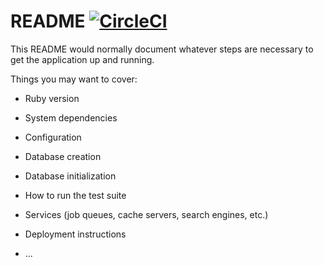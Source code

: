 # README [![CircleCI](https://circleci.com/gh/rumblex/rubyrampage2016-gee.svg?style=svg&circle-token=86530641585b35ef221f2cb0eeaf8f4acba350be)](https://circleci.com/gh/rumblex/rubyrampage2016-gee)

This README would normally document whatever steps are necessary to get the
application up and running.

Things you may want to cover:

* Ruby version

* System dependencies

* Configuration

* Database creation

* Database initialization

* How to run the test suite

* Services (job queues, cache servers, search engines, etc.)

* Deployment instructions

* ...
